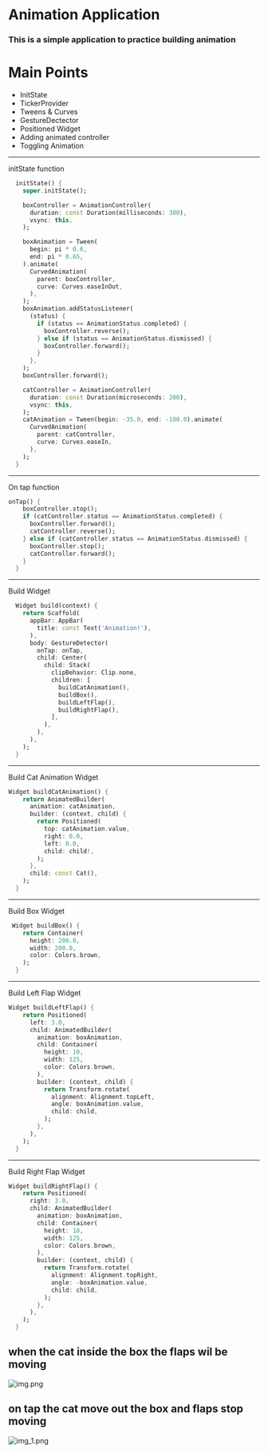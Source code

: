# **Animation Application**


### This is a simple application to practice building animation 

# **Main Points**
* InitState
* TickerProvider
* Tweens & Curves
* GestureDectector 
* Positioned Widget
* Adding animated controller
* Toggling Animation

 ***
initState function
```dart
  initState() {
    super.initState();

    boxController = AnimationController(
      duration: const Duration(milliseconds: 300),
      vsync: this,
    );

    boxAnimation = Tween(
      begin: pi * 0.6,
      end: pi * 0.65,
    ).animate(
      CurvedAnimation(
        parent: boxController,
        curve: Curves.easeInOut,
      ),
    );
    boxAnimation.addStatusListener(
      (status) {
        if (status == AnimationStatus.completed) {
          boxController.reverse();
        } else if (status == AnimationStatus.dismissed) {
          boxController.forward();
        }
      },
    );
    boxController.forward();

    catController = AnimationController(
      duration: const Duration(microseconds: 200),
      vsync: this,
    );
    catAnimation = Tween(begin: -35.0, end: -100.0).animate(
      CurvedAnimation(
        parent: catController,
        curve: Curves.easeIn,
      ),
    );
  }
```
***
On tap function
```dart
onTap() {
    boxController.stop();
    if (catController.status == AnimationStatus.completed) {
      boxController.forward();
      catController.reverse();
    } else if (catController.status == AnimationStatus.dismissed) {
      boxController.stop();
      catController.forward();
    }
  }
```
***
 Build Widget
```dart
  Widget build(context) {
    return Scaffold(
      appBar: AppBar(
        title: const Text('Animation!'),
      ),
      body: GestureDetector(
        onTap: onTap,
        child: Center(
          child: Stack(
            clipBehavior: Clip.none,
            children: [
              buildCatAnimation(),
              buildBox(),
              buildLeftFlap(),
              buildRightFlap(),
            ],
          ),
        ),
      ),
    );
  }
```
***
 Build Cat Animation Widget
```dart
Widget buildCatAnimation() {
    return AnimatedBuilder(
      animation: catAnimation,
      builder: (context, child) {
        return Positioned(
          top: catAnimation.value,
          right: 0.0,
          left: 0.0,
          child: child!,
        );
      },
      child: const Cat(),
    );
  }
```
***
Build Box Widget 
```dart
 Widget buildBox() {
    return Container(
      height: 200.0,
      width: 200.0,
      color: Colors.brown,
    );
  }
```
***
Build Left Flap Widget
```dart
Widget buildLeftFlap() {
    return Positioned(
      left: 3.0,
      child: AnimatedBuilder(
        animation: boxAnimation,
        child: Container(
          height: 10,
          width: 125,
          color: Colors.brown,
        ),
        builder: (context, child) {
          return Transform.rotate(
            alignment: Alignment.topLeft,
            angle: boxAnimation.value,
            child: child,
          );
        },
      ),
    );
  }
```
***

Build Right Flap Widget
```dart
Widget buildRightFlap() {
    return Positioned(
      right: 3.0,
      child: AnimatedBuilder(
        animation: boxAnimation,
        child: Container(
          height: 10,
          width: 125,
          color: Colors.brown,
        ),
        builder: (context, child) {
          return Transform.rotate(
            alignment: Alignment.topRight,
            angle: -boxAnimation.value,
            child: child,
          );
        },
      ),
    );
  }
```
## when the cat inside the box the flaps wil be moving 
![img.png](img.png)
## on tap the cat move out the box and flaps stop moving
![img_1.png](img_1.png)
